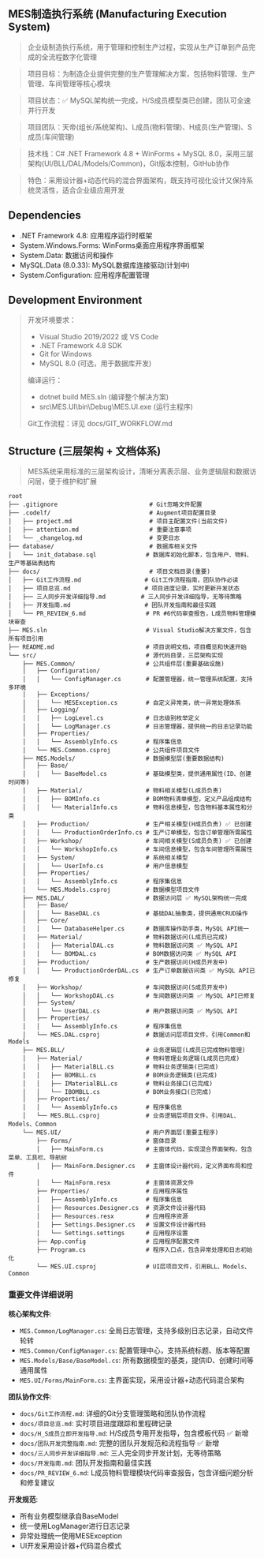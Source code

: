 ## MES制造执行系统 (Manufacturing Execution System)

> 企业级制造执行系统，用于管理和控制生产过程，实现从生产订单到产品完成的全流程数字化管理

> 项目目标：为制造企业提供完整的生产管理解决方案，包括物料管理、生产管理、车间管理等核心模块

> 项目状态：✅ MySQL架构统一完成，H/S成员模型类已创建，团队可全速并行开发

> 项目团队：天帝(组长/系统架构)、L成员(物料管理)、H成员(生产管理)、S成员(车间管理)

> 技术栈：C# .NET Framework 4.8 + WinForms + MySQL 8.0，采用三层架构(UI/BLL/DAL/Models/Common)，Git版本控制，GitHub协作

> 特色：采用设计器+动态代码的混合界面架构，既支持可视化设计又保持系统灵活性，适合企业级应用开发

## Dependencies

* .NET Framework 4.8: 应用程序运行时框架
* System.Windows.Forms: WinForms桌面应用程序界面框架
* System.Data: 数据访问和操作
* MySQL.Data (8.0.33): MySQL数据库连接驱动(计划中)
* System.Configuration: 应用程序配置管理

## Development Environment

> 开发环境要求：
> - Visual Studio 2019/2022 或 VS Code
> - .NET Framework 4.8 SDK
> - Git for Windows
> - MySQL 8.0 (可选，用于数据库开发)
>
> 编译运行：
> - dotnet build MES.sln (编译整个解决方案)
> - src\MES.UI\bin\Debug\MES.UI.exe (运行主程序)
>
> Git工作流程：详见 docs/GIT_WORKFLOW.md


## Structure (三层架构 + 文档体系)

> MES系统采用标准的三层架构设计，清晰分离表示层、业务逻辑层和数据访问层，便于维护和扩展

```
root
├── .gitignore                          # Git忽略文件配置
├── .codelf/                            # Augment项目配置目录
│   ├── project.md                      # 项目主配置文件(当前文件)
│   ├── attention.md                    # 重要注意事项
│   └── _changelog.md                   # 变更日志
├── database/                           # 数据库相关文件
│   └── init_database.sql              # 数据库初始化脚本，包含用户、物料、生产等基础表结构
├── docs/                               # 项目文档目录(重要)
│   ├── Git工作流程.md                  # Git工作流程指南，团队协作必读
│   ├── 项目总览.md                     # 项目进度记录，实时更新开发状态
│   ├── 三人同步开发详细指导.md          # 三人同步开发详细指导，无等待策略
│   ├── 开发指南.md                     # 团队开发指南和最佳实践
│   └── PR_REVIEW_6.md                 # PR #6代码审查报告，L成员物料管理模块审查
├── MES.sln                            # Visual Studio解决方案文件，包含所有项目引用
├── README.md                          # 项目说明文档，项目概览和快速开始
└── src/                               # 源代码目录，三层架构实现
    ├── MES.Common/                    # 公共组件层(重要基础设施)
    │   ├── Configuration/
    │   │   └── ConfigManager.cs       # 配置管理器，统一管理系统配置，支持多环境
    │   ├── Exceptions/
    │   │   └── MESException.cs        # 自定义异常类，统一异常处理体系
    │   ├── Logging/
    │   │   ├── LogLevel.cs            # 日志级别枚举定义
    │   │   └── LogManager.cs          # 日志管理器，提供统一的日志记录功能
    │   ├── Properties/
    │   │   └── AssemblyInfo.cs        # 程序集信息
    │   └── MES.Common.csproj          # 公共组件项目文件
    ├── MES.Models/                    # 数据模型层(重要数据结构)
    │   ├── Base/
    │   │   └── BaseModel.cs           # 基础模型类，提供通用属性(ID、创建时间等)
    │   ├── Material/                  # 物料相关模型(L成员负责)
    │   │   ├── BOMInfo.cs             # BOM物料清单模型，定义产品组成结构
    │   │   └── MaterialInfo.cs        # 物料信息模型，包含物料基本属性和分类
    │   ├── Production/                # 生产相关模型(H成员负责) ✅ 已创建
    │   │   └── ProductionOrderInfo.cs # 生产订单模型，包含订单管理所需属性
    │   ├── Workshop/                  # 车间相关模型(S成员负责) ✅ 已创建
    │   │   └── WorkshopInfo.cs        # 车间信息模型，包含车间管理所需属性
    │   ├── System/                    # 系统相关模型
    │   │   └── UserInfo.cs            # 用户信息模型
    │   ├── Properties/
    │   │   └── AssemblyInfo.cs        # 程序集信息
    │   └── MES.Models.csproj          # 数据模型项目文件
    ├── MES.DAL/                       # 数据访问层 ✅ MySQL架构统一完成
    │   ├── Base/
    │   │   └── BaseDAL.cs             # 基础DAL抽象类，提供通用CRUD操作
    │   ├── Core/
    │   │   └── DatabaseHelper.cs      # 数据库操作助手类，MySQL API统一
    │   ├── Material/                  # 物料数据访问(L成员已完成)
    │   │   ├── MaterialDAL.cs         # 物料数据访问类 ✅ MySQL API
    │   │   └── BOMDAL.cs              # BOM数据访问类 ✅ MySQL API
    │   ├── Production/                # 生产数据访问(H成员开发中)
    │   │   └── ProductionOrderDAL.cs  # 生产订单数据访问类 ✅ MySQL API已修复
    │   ├── Workshop/                  # 车间数据访问(S成员开发中)
    │   │   └── WorkshopDAL.cs         # 车间数据访问类 ✅ MySQL API已修复
    │   ├── System/
    │   │   └── UserDAL.cs             # 用户数据访问类 ✅ MySQL API
    │   ├── Properties/
    │   │   └── AssemblyInfo.cs        # 程序集信息
    │   └── MES.DAL.csproj             # 数据访问层项目文件，引用Common和Models
    ├── MES.BLL/                       # 业务逻辑层(L成员已完成物料管理)
    │   ├── Material/                  # 物料管理业务逻辑(L成员已完成)
    │   │   ├── MaterialBLL.cs         # 物料业务逻辑类(已完成)
    │   │   ├── BOMBLL.cs              # BOM业务逻辑类(已完成)
    │   │   ├── IMaterialBLL.cs        # 物料业务接口(已完成)
    │   │   └── IBOMBLL.cs             # BOM业务接口(已完成)
    │   ├── Properties/
    │   │   └── AssemblyInfo.cs        # 程序集信息
    │   └── MES.BLL.csproj             # 业务逻辑层项目文件，引用DAL、Models、Common
    └── MES.UI/                        # 用户界面层(重要主程序)
        ├── Forms/                     # 窗体目录
        │   ├── MainForm.cs            # 主窗体代码，实现混合界面架构，包含菜单、工具栏、导航树
        │   ├── MainForm.Designer.cs   # 主窗体设计器代码，定义界面布局和控件
        │   └── MainForm.resx          # 主窗体资源文件
        ├── Properties/                # 应用程序属性
        │   ├── AssemblyInfo.cs        # 程序集信息
        │   ├── Resources.Designer.cs  # 资源文件设计器代码
        │   ├── Resources.resx         # 应用程序资源
        │   ├── Settings.Designer.cs   # 设置文件设计器代码
        │   └── Settings.settings      # 应用程序设置
        ├── App.config                 # 应用程序配置文件
        ├── Program.cs                 # 程序入口点，包含异常处理和日志初始化
        └── MES.UI.csproj              # UI层项目文件，引用BLL、Models、Common
```

### 重要文件详细说明

**核心架构文件**:
- `MES.Common/LogManager.cs`: 全局日志管理，支持多级别日志记录，自动文件轮转
- `MES.Common/ConfigManager.cs`: 配置管理中心，支持系统标题、版本等配置
- `MES.Models/Base/BaseModel.cs`: 所有数据模型的基类，提供ID、创建时间等通用属性
- `MES.UI/Forms/MainForm.cs`: 主界面实现，采用设计器+动态代码混合架构

**团队协作文件**:
- `docs/Git工作流程.md`: 详细的Git分支管理策略和团队协作流程
- `docs/项目总览.md`: 实时项目进度跟踪和里程碑记录
- `docs/H_S成员立即开发指导.md`: H/S成员专用开发指导，包含模板代码 ✅ 新增
- `docs/团队开发完整指南.md`: 完整的团队开发规范和流程指导 ✅ 新增
- `docs/三人同步开发详细指导.md`: 三人完全同步开发计划，无等待策略
- `docs/开发指南.md`: 团队开发指南和最佳实践
- `docs/PR_REVIEW_6.md`: L成员物料管理模块代码审查报告，包含详细问题分析和修复建议



**开发规范**:
- 所有业务模型继承自BaseModel
- 统一使用LogManager进行日志记录
- 异常处理统一使用MESException
- UI开发采用设计器+代码混合模式
